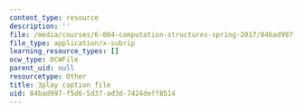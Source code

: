 ```yaml
---
content_type: resource
description: ''
file: /media/courses/6-004-computation-structures-spring-2017/84bad997f5d65d37ad3d7424deff8514_-Zg3fxOmjVs.vtt
file_type: application/x-subrip
learning_resource_types: []
ocw_type: OCWFile
parent_uid: null
resourcetype: Other
title: 3play caption file
uid: 84bad997-f5d6-5d37-ad3d-7424deff8514
---
```

